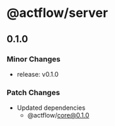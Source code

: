 # @actflow/server

## 0.1.0

### Minor Changes

- release: v0.1.0

### Patch Changes

- Updated dependencies
  - @actflow/core@0.1.0
